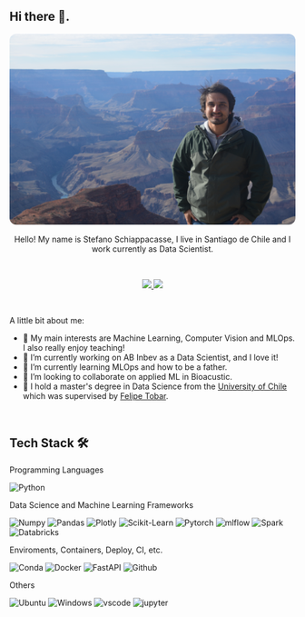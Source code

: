 ## Hi there 👋.

<div align="center">
    <img src='banner.jpg' style="border-radius: 12px"> 
</div>

<div align="center">

Hello! My name is Stefano Schiappacasse, I live in Santiago de Chile and I work currently as Data Scientist.
</div>

<br>

<p align="center">
    <a href="https://www.linkedin.com/in/stefano-schiappacasse-maldini/">
        <img src="https://img.shields.io/badge/LinkedIn-0077B5?style=for-the-badge&logo=linkedin&logoColor=white"/>
    </a>
    <a href="mailto:stefano.schiappacasse.m@gmail.com">
        <img src="https://img.shields.io/badge/Gmail-D14836?style=for-the-badge&logo=gmail&logoColor=white"/>
    </a>
</p>

<br>

A little bit about me:

- 💙 My main interests are Machine Learning, Computer Vision and MLOps. I also really enjoy teaching!
- 🔭 I’m currently working on AB Inbev as a Data Scientist, and I love it!
- 🌱 I’m currently learning MLOps and how to be a father.
- 👯 I’m looking to collaborate on applied ML in Bioacustic.
- 🏫 I hold a master's degree in Data Science from the [University of Chile ](https://www.uchile.cl/) which was supervised by [Felipe Tobar]([https://share2.ma.ic.ac.uk/~felipe/]).

<br>

## Tech Stack 🛠️

Programming Languages

![Python](https://img.shields.io/badge/Python-FFD43B?style=flat-square&logo=python&logoColor=blue)

Data Science and Machine Learning Frameworks

![Numpy](https://img.shields.io/badge/Numpy-777BB4?style=flat-square&logo=numpy&logoColor=white])
![Pandas](https://img.shields.io/badge/Pandas-2C2D72?style=flat-square&logo=pandas&logoColor=white])
![Plotly](https://img.shields.io/badge/Plotly-239120?style=flat-square&logo=plotly&logoColor=white])
![Scikit-Learn](https://img.shields.io/badge/scikit_learn-F7931E?style=flat-square&logo=scikit-learn&logoColor=white])
![Pytorch](https://img.shields.io/badge/PyTorch-EE4C2C?style=flat-square&logo=pytorch&logoColor=white])
![mlflow](https://img.shields.io/badge/mlflow-%23d9ead3.svg?style=flat-square&logo=numpy&logoColor=blue)
![Spark](https://img.shields.io/badge/Apache%20Spark-E25A1C.svg?style=flat-square&logo=Apache-Spark&logoColor=white)
![Databricks](https://img.shields.io/badge/Databricks-FF3621?style=flat-square&logo=Databricks&logoColor=white)

Enviroments, Containers, Deploy, CI, etc.

![Conda](https://img.shields.io/badge/conda-342B029.svg?&style=flat-square&logo=anaconda&logoColor=white)
![Docker](https://img.shields.io/badge/Docker-2CA5E0?style=flat-square&logo=docker&logoColor=white)
![FastAPI](https://img.shields.io/badge/fastapi-109989?style=flat-square&logo=FASTAPI&logoColor=white)
![Github](https://img.shields.io/badge/GitHub-100000?style=flat-square&logo=github&logoColor=white)


Others

![Ubuntu](https://img.shields.io/badge/Ubuntu-E95420?style=flat-square&logo=ubuntu&logoColor=white)
![Windows](https://img.shields.io/badge/Windows-0078D6?style=flat-square&logo=windows&logoColor=white)
![vscode](https://img.shields.io/badge/VSCode-0078D4?style=flat-square&logo=visual%20studio%20code&logoColor=white)
![jupyter](https://img.shields.io/badge/Jupyter-F37626.svg?&style=flat-square&logo=Jupyter&logoColor=white)
